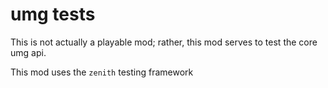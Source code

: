 
# umg tests

This is not actually a playable mod;
rather, this mod serves to test the core umg api.

This mod uses the `zenith` testing framework

